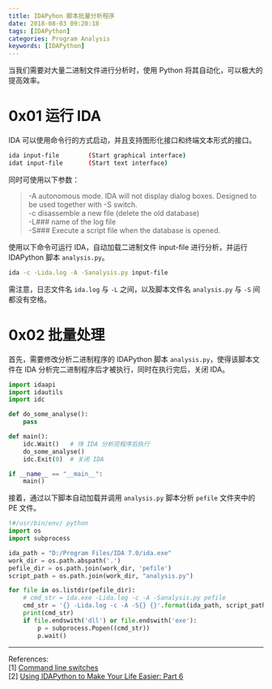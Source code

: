 ```yaml
---
title: IDAPyhon 脚本批量分析程序
date: 2018-08-03 09:20:18
tags: [IDAPython]
categories: Program Analysis
keywords: [IDAPython]
---
```


当我们需要对大量二进制文件进行分析时，使用 Python 将其自动化，可以极大的提高效率。

# 0x01 运行 IDA
IDA 可以使用命令行的方式启动，并且支持图形化接口和终端文本形式的接口。
```bash
ida input-file        (Start graphical interface)
idat input-file       (Start text interface)
```
同时可使用以下参数：
> -A        autonomous mode. IDA will not display dialog boxes. Designed to be used together with -S switch.  
> -c         disassemble a new file (delete the old database)  
> -L###  name of the log file  
> -S###  Execute a script file when the database is opened.  

使用以下命令可运行 IDA，自动加载二进制文件 input-file 进行分析，并运行 IDAPython 脚本 `analysis.py`。
```bash
ida -c -Lida.log -A -Sanalysis.py input-file
```
需注意，日志文件名 `ida.log` 与 `-L` 之间，以及脚本文件名 `analysis.py` 与 `-S` 间都没有空格。

# 0x02 批量处理
首先，需要修改分析二进制程序的 IDAPython 脚本 `analysis.py`，使得该脚本文件在 IDA 分析完二进制程序后才被执行，同时在执行完后，关闭 IDA。
```python
import idaapi
import idautils
import idc

def do_some_analyse():
    pass

def main():
    idc.Wait()   # 待 IDA 分析完程序后执行
    do_some_analyse()
    idc.Exit(0)  # 关闭 IDA

if __name__ == "__main__":
    main()
```
接着，通过以下脚本自动加载并调用 `analysis.py` 脚本分析 `pefile` 文件夹中的 PE 文件。
```python
!#/usr/bin/env/ python
import os
import subprocess

ida_path = "D:/Program Files/IDA 7.0/ida.exe"
work_dir = os.path.abspath('.')
pefile_dir = os.path.join(work_dir, 'pefile')
script_path = os.path.join(work_dir, "analysis.py")

for file in os.listdir(pefile_dir):
    # cmd_str = ida.exe -Lida.log -c -A -Sanalysis.py pefile
    cmd_str = '{} -Lida.log -c -A -S{} {}'.format(ida_path, script_path, os.path.join(pefile_dir, file))
    print(cmd_str)
    if file.endswith('dll') or file.endswith('exe'):
        p = subprocess.Popen((cmd_str))
        p.wait()
```
____
References:   
[1] [Command line switches](https://www.hex-rays.com/products/ida/support/idadoc/417.shtml)   
[2] [Using IDAPython to Make Your Life Easier: Part 6](https://researchcenter.paloaltonetworks.com/2016/06/unit42-using-idapython-to-make-your-life-easier-part-6/)   

